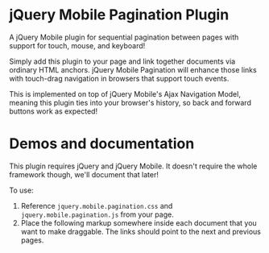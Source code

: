 jQuery Mobile Pagination Plugin
=====
A jQuery Mobile plugin for sequential pagination between pages with support for touch, mouse, and keyboard! 

Simply add this plugin to your page and link together documents via ordinary HTML anchors. jQuery Mobile Pagination will enhance those links with touch-drag navigation in browsers that support touch events. 

This is implemented on top of jQuery Mobile's Ajax Navigation Model, meaning this plugin ties into your browser's history, so back and forward buttons work as expected!</p>


Demos and documentation
===================================

This plugin requires jQuery and jQuery Mobile. It doesn't require the whole framework though, we'll document that later!

To use:

1. Reference <code>jquery.mobile.pagination.css</code> and <code>jquery.mobile.pagination.js</code> from your page.
2. Place the following markup somewhere inside each document that you want to make draggable. The links should point to the next and previous pages.